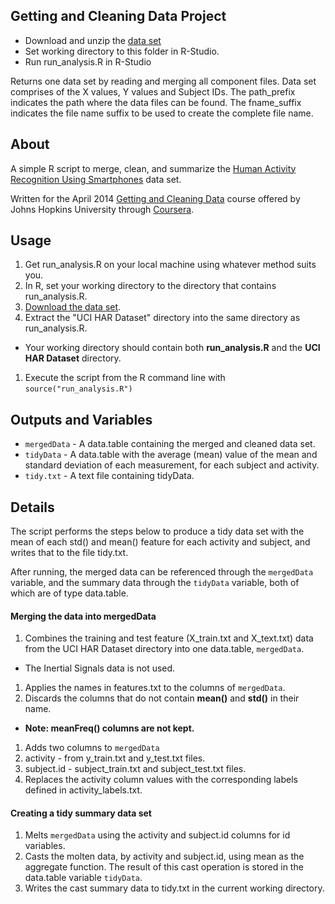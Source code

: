 ## Getting and Cleaning Data Project
* Download and unzip the [data set]( https://d396qusza40orc.cloudfront.net/getdata%2Fprojectfiles%2FUCI%20HAR%20Dataset.zip )
* Set working directory to this folder in R-Studio.
* Run run_analysis.R in R-Studio
 
Returns one data set by reading and merging all component files.
 Data set comprises of the X values, Y values and Subject IDs.
 The path_prefix indicates the path where the data files can be found.
The fname_suffix indicates the file name suffix to be used to create the complete file name.

## About
 
A simple R script to merge, clean, and summarize the [Human Activity Recognition Using Smartphones](http://archive.ics.uci.edu/ml/datasets/Human+Activity+Recognition+Using+Smartphones) data set.

Written for the April 2014 [Getting and Cleaning Data](https://class.coursera.org/getdata-002) course offered by Johns Hopkins University through [Coursera](http://www.coursera.org).


## Usage

1. Get run_analysis.R on your local machine using whatever method suits you.
1. In R, set your working directory to the directory that contains run_analysis.R.
1. [Download the data set](https://d396qusza40orc.cloudfront.net/getdata%2Fprojectfiles%2FUCI%20HAR%20Dataset.zip).
1. Extract the "UCI HAR Dataset" directory into the same directory as run\_analysis.R.
  - Your working directory should contain both **run\_analysis.R** and the **UCI HAR Dataset** directory.
1. Execute the script from the R command line with `source("run_analysis.R")`

## Outputs and Variables
- `mergedData` - A data.table containing the merged and cleaned data set.
- `tidyData` - A data.table with the average (mean) value of the mean and standard deviation of each measurement, for each subject and activity.
- `tidy.txt` - A text file containing tidyData.

## Details

The script performs the steps below to produce a tidy data set with the mean of each std() and mean() feature for each activity and subject, and writes that to the file tidy.txt.

After running, the merged data can be referenced through the `mergedData` variable, and the summary data through the `tidyData` variable, both of which are of type data.table.

#### Merging the data into mergedData

1. Combines the training and test feature (X\_train.txt and X\_text.txt) data from the UCI HAR Dataset directory into one data.table, `mergedData`.
  - The Inertial Signals data is not used.
1. Applies the names in features.txt to the columns of `mergedData`.
1. Discards the columns that do not contain **mean()** and **std()** in their name.
  - **Note: meanFreq() columns are not kept.**
1. Adds two columns to `mergedData`
  1. activity - from y\_train.txt and y\_test.txt files. 
  1. subject.id - subject\_train.txt and subject\_test.txt files.
1. Replaces the activity column values with the corresponding labels defined in activity_labels.txt.

#### Creating a tidy summary data set

1. Melts `mergedData` using the activity and subject.id columns for id variables.
1. Casts the molten data, by activity and subject.id, using mean as the aggregate function. The result of this cast operation is stored in the data.table variable `tidyData`.
1. Writes the cast summary data to tidy.txt in the current working directory.


